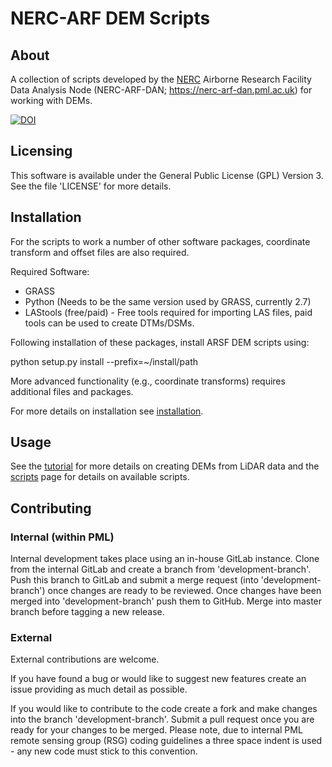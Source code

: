 NERC-ARF DEM Scripts
=====================

About
------

A collection of scripts developed by the [NERC](http://www.nerc.ac.uk/) Airborne Research Facility
Data Analysis Node (NERC-ARF-DAN; https://nerc-arf-dan.pml.ac.uk) for working with DEMs.

[![DOI](https://zenodo.org/badge/DOI/10.5281/zenodo.322341.svg)](https://doi.org/10.5281/zenodo.322341)


Licensing
----------

This software is available under the General Public License (GPL) Version 3.
See the file 'LICENSE' for more details.

Installation
-------------

For the scripts to work a number of other software packages, coordinate transform and offset files are also required.

Required Software:

* GRASS
* Python (Needs to be the same version used by GRASS, currently 2.7)
* LAStools (free/paid) - Free tools required for importing LAS files, paid tools can be used to create DTMs/DSMs.

Following installation of these packages, install ARSF DEM scripts using:

   python setup.py install --prefix=~/install/path

More advanced functionality (e.g., coordinate transforms) requires additional files and packages.

For more details on installation see [installation](doc/source/installation.rst).

Usage
------

See the [tutorial](doc/source/tutorial_lidar.md) for more details on creating DEMs from LiDAR data and
the [scripts](doc/source/scripts.rst) page for details on available scripts.

Contributing
---------------

### Internal (within PML)

Internal development takes place using an in-house GitLab instance. Clone from the internal GitLab and create a branch from 'development-branch'. Push this branch to GitLab and submit a merge request (into 'development-branch') once changes are ready to be reviewed. Once changes have been merged into 'development-branch' push them to GitHub. Merge into master branch before tagging a new release.

### External

External contributions are welcome.

If you have found a bug or would like to suggest new features create an issue providing as much detail as possible.

If you would like to contribute to the code create a fork and make changes into the branch 'development-branch'. Submit a pull request once you are ready for your changes to be merged.
Please note, due to internal PML remote sensing group (RSG) coding guidelines a three space indent is used - any new code must stick to this convention.







